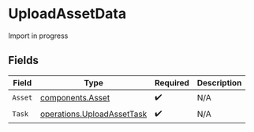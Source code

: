 # UploadAssetData

Import in progress


## Fields

| Field                                                                    | Type                                                                     | Required                                                                 | Description                                                              |
| ------------------------------------------------------------------------ | ------------------------------------------------------------------------ | ------------------------------------------------------------------------ | ------------------------------------------------------------------------ |
| `Asset`                                                                  | [components.Asset](../../models/components/asset.md)                     | :heavy_check_mark:                                                       | N/A                                                                      |
| `Task`                                                                   | [operations.UploadAssetTask](../../models/operations/uploadassettask.md) | :heavy_check_mark:                                                       | N/A                                                                      |